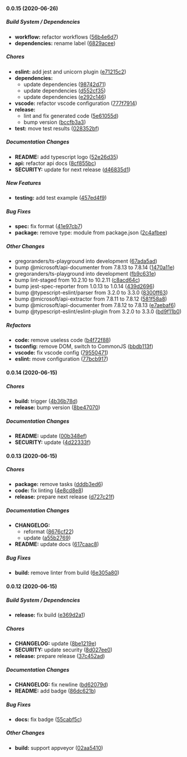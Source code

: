 #### 0.0.15 (2020-06-26)

##### Build System / Dependencies

- **workflow:** refactor workflows ([56b4e6d7](https://github.com/gregoranders/ts-playground/commit/56b4e6d779d26d0bd3630bbff436b75388d98a1c))
- **dependencies:** rename label ([6829acee](https://github.com/gregoranders/ts-playground/commit/6829acee87c8d88aa515cd415f37edc2cfb5d3db))

##### Chores

- **eslint:** add jest and unicorn plugin ([e71215c2](https://github.com/gregoranders/ts-playground/commit/e71215c2404ab064be9f9ca1bb02e5c59e29b986))
- **dependencies:**
  - update dependencies ([98742d71](https://github.com/gregoranders/ts-playground/commit/98742d716f25f041f25828a4fa4ae58cb6bb262f))
  - update dependencies ([d552cf35](https://github.com/gregoranders/ts-playground/commit/d552cf351e8d67338aa42c474c0304acebe616f9))
  - update dependencies ([e292c146](https://github.com/gregoranders/ts-playground/commit/e292c146fa3eb85cdbb8f577b8a8e4d441b450bb))
- **vscode:** refactor vscode configuration ([777f7914](https://github.com/gregoranders/ts-playground/commit/777f7914488c96ff0e3979fdab98cad280f696e6))
- **release:**
  - lint and fix generated code ([5e61055d](https://github.com/gregoranders/ts-playground/commit/5e61055d53aeef7d77073e2c9b59d86af3509522))
  - bump version ([bccfb3a3](https://github.com/gregoranders/ts-playground/commit/bccfb3a37a1aeb6e59e29aefd943fc6ef2c83b66))
- **test:** move test results ([028352bf](https://github.com/gregoranders/ts-playground/commit/028352bfa18038fe09c68f04f6928c634c387ffe))

##### Documentation Changes

- **README:** add typescript logo ([52e26d35](https://github.com/gregoranders/ts-playground/commit/52e26d3557bbca452b2667e50c29b1bcdcdc8e98))
- **api:** refactor api docs ([8cf855bc](https://github.com/gregoranders/ts-playground/commit/8cf855bc30eba0660536d368b4a7bcb8f2fa4838))
- **SECURITY:** update for next release ([d46835d1](https://github.com/gregoranders/ts-playground/commit/d46835d1553b048d185a2093dfa98591d6243a88))

##### New Features

- **testing:** add test example ([457ed4f9](https://github.com/gregoranders/ts-playground/commit/457ed4f9ce8f2e98f15d69393ed5d0ae8ca01a1b))

##### Bug Fixes

- **spec:** fix format ([41e97cb7](https://github.com/gregoranders/ts-playground/commit/41e97cb7a7957ac5d4b62ae69466132ce71d01b9))
- **package:** remove type: module from package.json ([2c4afbee](https://github.com/gregoranders/ts-playground/commit/2c4afbee03b6c6b2095a0f6bf2d2bed277685346))

##### Other Changes

- gregoranders/ts-playground into development ([67ada5ad](https://github.com/gregoranders/ts-playground/commit/67ada5ad0ec9f8dbedcabc9da46fbf22e9726203))
- bump @microsoft/api-documenter from 7.8.13 to 7.8.14 ([1470a11e](https://github.com/gregoranders/ts-playground/commit/1470a11eb79aa8e40f6e756f17d86c7c85096fc9))
- gregoranders/ts-playground into development ([fb9c631e](https://github.com/gregoranders/ts-playground/commit/fb9c631efc0165474f6cfcb082ed2d3d7b4ece2a))
- bump lint-staged from 10.2.10 to 10.2.11 ([c8acd64c](https://github.com/gregoranders/ts-playground/commit/c8acd64c6b09845026a25fd772c92c86190ac3e8))
- bump jest-spec-reporter from 1.0.13 to 1.0.14 ([439d2696](https://github.com/gregoranders/ts-playground/commit/439d26964c0417025dc3e1435bb9e573f1a0487f))
- bump @typescript-eslint/parser from 3.2.0 to 3.3.0 ([8300ff63](https://github.com/gregoranders/ts-playground/commit/8300ff6366b0f9c78a9ecc1cded7574dc09838a8))
- bump @microsoft/api-extractor from 7.8.11 to 7.8.12 ([581f58a8](https://github.com/gregoranders/ts-playground/commit/581f58a87a868c48416eefa880c256bea8396520))
- bump @microsoft/api-documenter from 7.8.12 to 7.8.13 ([e7aebaf6](https://github.com/gregoranders/ts-playground/commit/e7aebaf67c4b73b389dc202434ef6e5bccb4185e))
- bump @typescript-eslint/eslint-plugin from 3.2.0 to 3.3.0 ([bd9f11b0](https://github.com/gregoranders/ts-playground/commit/bd9f11b074754538895bc316718168c4565ba7ef))

##### Refactors

- **code:** remove useless code ([b4f72f88](https://github.com/gregoranders/ts-playground/commit/b4f72f88c96cf9e7f758084dff604aa070496ff0))
- **tsconfig:** remove DOM, switch to CommonJS ([bbdb113f](https://github.com/gregoranders/ts-playground/commit/bbdb113fdf5bf8dd1a69a5a2078b2a28ab22aa87))
- **vscode:** fix vscode config ([79550471](https://github.com/gregoranders/ts-playground/commit/79550471a3466491ffb9dfdd7ab5f2a96c6f37ef))
- **eslint:** move configuration ([77bcb917](https://github.com/gregoranders/ts-playground/commit/77bcb917a79e3887ac6bc1d9702ff602983e0fda))

#### 0.0.14 (2020-06-15)

##### Chores

- **build:** trigger ([4b36b78d](https://github.com/gregoranders/ts-playground/commit/4b36b78daf6531280294f366b6c27d98f1962470))
- **release:** bump version ([8be47070](https://github.com/gregoranders/ts-playground/commit/8be470708e690b0a4612b16bd7f7a1ae7558b0b5))

##### Documentation Changes

- **README:** update ([00b348ef](https://github.com/gregoranders/ts-playground/commit/00b348efe30bd1fe2f710405655cf43e44b5c237))
- **SECURITY:** update ([4d22333f](https://github.com/gregoranders/ts-playground/commit/4d22333f89cdb1ec0088b55d176482e6ba378aff))

#### 0.0.13 (2020-06-15)

##### Chores

- **package:** remove tasks ([dddb3ed6](https://github.com/gregoranders/ts-playground/commit/dddb3ed685f01ef799d77d625af8cb5b1ee0142c))
- **code:** fix linting ([4e8cd8e8](https://github.com/gregoranders/ts-playground/commit/4e8cd8e87bf87211a942c78efa5be0863a99041b))
- **release:** prepare next release ([d727c21f](https://github.com/gregoranders/ts-playground/commit/d727c21f3c357ee2f1aabcc120c94d4ee9dc7f4b))

##### Documentation Changes

- **CHANGELOG:**
  - reformat ([8676cf22](https://github.com/gregoranders/ts-playground/commit/8676cf2223294897ff01f8c7b716c6ce77b93342))
  - update ([a55b2769](https://github.com/gregoranders/ts-playground/commit/a55b276980e03758e5d444be84e3110e00c98200))
- **README:** update docs ([617caac8](https://github.com/gregoranders/ts-playground/commit/617caac84fa0b75308958fe299028f5c8371f2f8))

##### Bug Fixes

- **build:** remove linter from build ([6e305a80](https://github.com/gregoranders/ts-playground/commit/6e305a80f88d05ae91d4b12097c568fe13317f11))

#### 0.0.12 (2020-06-15)

##### Build System / Dependencies

- **release:** fix build ([e369d2a1](https://github.com/gregoranders/ts-playground/commit/e369d2a13939ce8fd2809b363280188d4b5de464))

##### Chores

- **CHANGELOG:** update ([8be1219e](https://github.com/gregoranders/ts-playground/commit/8be1219eba296b93430882c2b1e278f742fcfe2e))
- **SECURITY:** update security ([8d027ee0](https://github.com/gregoranders/ts-playground/commit/8d027ee0521cefa86f518d6fc6b7eb45bb0f60f6))
- **release:** prepare release ([37c452ad](https://github.com/gregoranders/ts-playground/commit/37c452ad6bba5d1bdffca90096e0e651f0a3d59d))

##### Documentation Changes

- **CHANGELOG:** fix newline ([bd62079d](https://github.com/gregoranders/ts-playground/commit/bd62079db479e26274dea3e2fac997e227a36eb3))
- **README:** add badge ([86dc621b](https://github.com/gregoranders/ts-playground/commit/86dc621b9326cc6446069cb114f4cafd7b8b1eaf))

##### Bug Fixes

- **docs:** fix badge ([55cabf5c](https://github.com/gregoranders/ts-playground/commit/55cabf5c317cf7de1142e1fafc7d9628e399cc57))

##### Other Changes

- **build:** support appveyor ([02aa5410](https://github.com/gregoranders/ts-playground/commit/02aa5410aaa92190c5711fecfc3d3883028c50f1))
